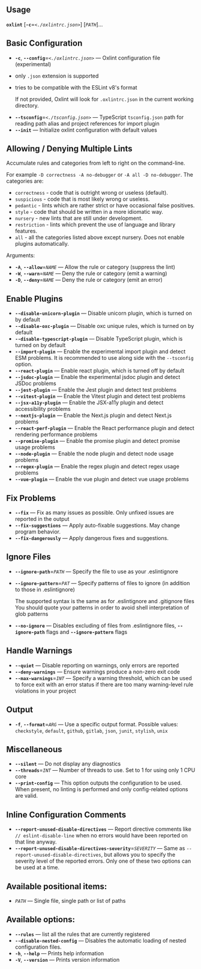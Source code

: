 ## Usage

**`oxlint`** \[**`-c`**=_`<./oxlintrc.json>`_\] \[_`PATH`_\]...

## Basic Configuration

- **`-c`**, **`--config`**=_`<./oxlintrc.json>`_ &mdash;
  Oxlint configuration file (experimental)

* only `.json` extension is supported
* tries to be compatible with the ESLint v8's format

  If not provided, Oxlint will look for `.oxlintrc.json` in the current working directory.

- **`--tsconfig`**=_`<./tsconfig.json>`_ &mdash;
  TypeScript `tsconfig.json` path for reading path alias and project references for import plugin
- **`--init`** &mdash;
  Initialize oxlint configuration with default values

## Allowing / Denying Multiple Lints

Accumulate rules and categories from left to right on the command-line.

For example `-D correctness -A no-debugger` or `-A all -D no-debugger`.
The categories are:

- `correctness` - code that is outright wrong or useless (default).
- `suspicious` - code that is most likely wrong or useless.
- `pedantic` - lints which are rather strict or have occasional false positives.
- `style` - code that should be written in a more idiomatic way.
- `nursery` - new lints that are still under development.
- `restriction` - lints which prevent the use of language and library features.
- `all` - all the categories listed above except nursery. Does not enable plugins automatically.

Arguments:

- **`-A`**, **`--allow`**=_`NAME`_ &mdash;
  Allow the rule or category (suppress the lint)
- **`-W`**, **`--warn`**=_`NAME`_ &mdash;
  Deny the rule or category (emit a warning)
- **`-D`**, **`--deny`**=_`NAME`_ &mdash;
  Deny the rule or category (emit an error)

## Enable Plugins

- **`--disable-unicorn-plugin`** &mdash;
  Disable unicorn plugin, which is turned on by default
- **`--disable-oxc-plugin`** &mdash;
  Disable oxc unique rules, which is turned on by default
- **`--disable-typescript-plugin`** &mdash;
  Disable TypeScript plugin, which is turned on by default
- **`--import-plugin`** &mdash;
  Enable the experimental import plugin and detect ESM problems. It is recommended to use along side with the `--tsconfig` option.
- **`--react-plugin`** &mdash;
  Enable react plugin, which is turned off by default
- **`--jsdoc-plugin`** &mdash;
  Enable the experimental jsdoc plugin and detect JSDoc problems
- **`--jest-plugin`** &mdash;
  Enable the Jest plugin and detect test problems
- **`--vitest-plugin`** &mdash;
  Enable the Vitest plugin and detect test problems
- **`--jsx-a11y-plugin`** &mdash;
  Enable the JSX-a11y plugin and detect accessibility problems
- **`--nextjs-plugin`** &mdash;
  Enable the Next.js plugin and detect Next.js problems
- **`--react-perf-plugin`** &mdash;
  Enable the React performance plugin and detect rendering performance problems
- **`--promise-plugin`** &mdash;
  Enable the promise plugin and detect promise usage problems
- **`--node-plugin`** &mdash;
  Enable the node plugin and detect node usage problems
- **`--regex-plugin`** &mdash;
  Enable the regex plugin and detect regex usage problems
- **`--vue-plugin`** &mdash;
  Enable the vue plugin and detect vue usage problems

## Fix Problems

- **`--fix`** &mdash;
  Fix as many issues as possible. Only unfixed issues are reported in the output
- **`--fix-suggestions`** &mdash;
  Apply auto-fixable suggestions. May change program behavior.
- **`--fix-dangerously`** &mdash;
  Apply dangerous fixes and suggestions.

## Ignore Files

- **`--ignore-path`**=_`PATH`_ &mdash;
  Specify the file to use as your .eslintignore
- **`--ignore-pattern`**=_`PAT`_ &mdash;
  Specify patterns of files to ignore (in addition to those in .eslintignore)

  The supported syntax is the same as for .eslintignore and .gitignore files You should quote your patterns in order to avoid shell interpretation of glob patterns
- **`--no-ignore`** &mdash;
  Disables excluding of files from .eslintignore files, **`--ignore-path`** flags and **`--ignore-pattern`** flags

## Handle Warnings

- **`--quiet`** &mdash;
  Disable reporting on warnings, only errors are reported
- **`--deny-warnings`** &mdash;
  Ensure warnings produce a non-zero exit code
- **`--max-warnings`**=_`INT`_ &mdash;
  Specify a warning threshold, which can be used to force exit with an error status if there are too many warning-level rule violations in your project

## Output

- **`-f`**, **`--format`**=_`ARG`_ &mdash;
  Use a specific output format. Possible values: `checkstyle`, `default`, `github`, `gitlab`, `json`, `junit`, `stylish`, `unix`

## Miscellaneous

- **`--silent`** &mdash;
  Do not display any diagnostics
- **`--threads`**=_`INT`_ &mdash;
  Number of threads to use. Set to 1 for using only 1 CPU core
- **`--print-config`** &mdash;
  This option outputs the configuration to be used. When present, no linting is performed and only config-related options are valid.

## Inline Configuration Comments

- **`--report-unused-disable-directives`** &mdash;
  Report directive comments like `// eslint-disable-line` when no errors would have been reported on that line anyway.
- **`--report-unused-disable-directives-severity`**=_`SEVERITY`_ &mdash;
  Same as `--report-unused-disable-directives`, but allows you to specify the severity level of the reported errors. Only one of these two options can be used at a time.

## Available positional items:

- _`PATH`_ &mdash;
  Single file, single path or list of paths

## Available options:

- **`--rules`** &mdash;
  list all the rules that are currently registered
- **`--disable-nested-config`** &mdash;
  Disables the automatic loading of nested configuration files.
- **`-h`**, **`--help`** &mdash;
  Prints help information
- **`-V`**, **`--version`** &mdash;
  Prints version information

